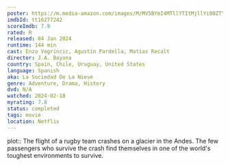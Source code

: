```yaml
---
poster: https://m.media-amazon.com/images/M/MV5BYmI4MTllYTItMjllYi00ZTY2LWE0NmQtNjBmZWQ2ZmE4NjQ2XkEyXkFqcGdeQXVyMTEzMTI1Mjk3._V1_SX300.jpg
imdbId: tt16277242
scoreImdb: 7.9
rated: R
released: 04 Jan 2024
runtime: 144 min
cast: Enzo Vogrincic, Agustín Pardella, Matías Recalt
director: J.A. Bayona
country: Spain, Chile, Uruguay, United States
language: Spanish
aka: La Sociedad De La Nieve
genre: Adventure, Drama, History
dvd: N/A
watched: 2024-02-18
myrating: 7.8
status: completed
tags: movie
location: Netflix
---
```


plot:: The flight of a rugby team crashes on a glacier in the Andes. The few passengers who survive the crash find themselves in one of the world's toughest environments to survive.